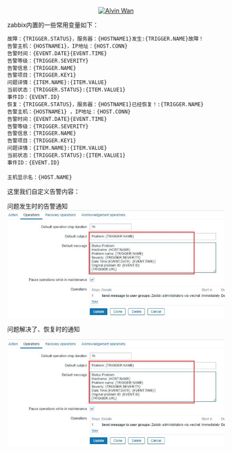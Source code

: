 
<p align='center'> <a href='https://github.com/alvinwancn' target="_blank"> <img src='https://github.com/AlvinWanCN/life-record/raw/master/images/etlucency.png' alt='Alvin Wan' width=200></a></p>

zabbix内置的一些常用变量如下：


```txt
故障：{TRIGGER.STATUS}，服务器：{HOSTNAME1}发生:{TRIGGER.NAME}故障！
告警主机：{HOSTNAME1}，IP地址：{HOST.CONN}
告警时间：{EVENT.DATE}{EVENT.TIME}
告警等级：{TRIGGER.SEVERITY}
告警信息：{TRIGGER.NAME}
告警项目：{TRIGGER.KEY1}
问题详情：{ITEM.NAME}:{ITEM.VALUE}
当前状态：{TRIGGER.STATUS}:{ITEM.VALUE1}
事件ID：{EVENT.ID}
恢复：{TRIGGER.STATUS}，服务器：{HOSTNAME1}已经恢复！:{TRIGGER.NAME}
告警主机：{HOSTNAME1} ，IP地址：{HOST.CONN}
告警时间：{EVENT.DATE}{EVENT.TIME}
告警等级：{TRIGGER.SEVERITY}
告警信息：{TRIGGER.NAME}
告警项目：{TRIGGER.KEY1}
问题详情：{ITEM.NAME}:{ITEM.VALUE}
当前状态：{TRIGGER.STATUS}:{ITEM.VALUE1}
事件ID：{EVENT.ID}

主机显示名：{HOST.NAME}
```


这里我们自定义告警内容：

问题发生时的告警通知
<img src=../images/59.jpg>

问题解决了、恢复时的通知

<img src=../images/59.jpg>
